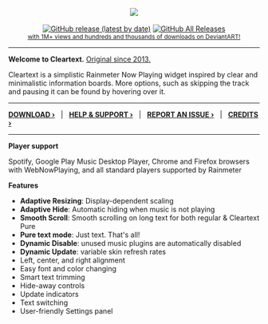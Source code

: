 <p align="center" style="width:100%">
  <img src="https://janvelasco.com/previews/cleartext/CleartextX20200625.png"><br><br>
  <a href="https://github.com/redsaph/cleartext/releases/latest"><img alt="GitHub release (latest by date)" src="https://img.shields.io/github/v/release/redsaph/cleartext?style=for-the-badge"></a> <a href="https://github.com/redsaph/cleartext/releases"><img alt="GitHub All Releases" src="https://img.shields.io/github/downloads/redsaph/cleartext/total?color=DC143C&style=for-the-badge"></a><br><a href="http://fav.me/d8lh1a9" style="font-size:12px; text-align:center">with 1M+ views and hundreds and thousands of downloads on DeviantART!</a>
</p>

---

**Welcome to Cleartext.** [Original since 2013.](http://fav.me/d6hxdwa)

Cleartext is a simplistic Rainmeter Now Playing widget inspired by clear and minimalistic information boards. More options, such as skipping the track and pausing it can be found by hovering over it.

---
**[DOWNLOAD &rsaquo;](https://github.com/redsaph/cleartext/releases/latest)** &nbsp; | &nbsp; **[HELP & SUPPORT &rsaquo;](https://github.com/redsaph/cleartext/wiki/support)** &nbsp; | &nbsp; **[REPORT AN ISSUE &rsaquo;](https://github.com/redsaph/cleartext/issues)** &nbsp; | &nbsp; **[CREDITS &rsaquo;](https://github.com/redsaph/cleartext/wiki/Credits)**

---

**Player support**

Spotify, Google Play Music Desktop Player, Chrome and Firefox browsers with WebNowPlaying, and all standard players supported by Rainmeter


**Features**

* **Adaptive Resizing**: Display-dependent scaling
* **Adaptive Hide**: Automatic hiding when music is not playing
* **Smooth Scroll**: Smooth scrolling on long text for both regular & Cleartext Pure
* **Pure text mode**: Just text. That's all!
* **Dynamic Disable**: unused music plugins are automatically disabled
* **Dynamic Update**: variable skin refresh rates
* Left, center, and right alignment
* Easy font and color changing
* Smart text trimming
* Hide-away controls
* Update indicators
* Text switching
* User-friendly Settings panel
